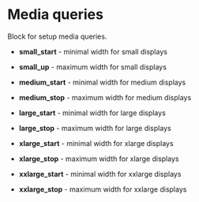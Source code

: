 # Media queries

Block for setup media queries.

- __small_start__ - minimal width for small displays
- __small_up__ - maximum width for small displays

- __medium_start__ - minimal width for medium displays
- __medium_stop__ - maximum width for medium displays

- __large_start__ - minimal width for large displays
- __large_stop__ - maximum width for large displays

- __xlarge_start__ - minimal width for xlarge displays
- __xlarge_stop__ - maximum width for xlarge displays

- __xxlarge_start__ - minimal width for xxlarge displays
- __xxlarge_stop__ - maximum width for xxlarge displays
